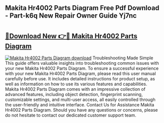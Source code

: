 ## Makita Hr4002 Parts Diagram Free Pdf Download - Part-k6q New Repair Owner Guide Yj7nc

# <h2><a href="http://dfku0u.blite.top/?on=Makita+Hr4002+Parts+Diagram">🔗Download New 👉🔴 Makita Hr4002 Parts Diagram</a></h2>

[![Makita Hr4002 Parts Diagram download](https://i.imgur.com/lujVjoI.png)](http://dfku0u.blite.top/?on=Makita+Hr4002+Parts+Diagram)
Troubleshooting Made Simple This guide offers valuable insights into troubleshooting common issues with your new Makita Hr4002 Parts Diagram. To ensure a successful experience with your new Makita Hr4002 Parts Diagram, please read this user manual carefully before use. It includes detailed instructions for product setup, as well as information on how to use its various features and capabilities. Makita Hr4002 Parts Diagram comes with an impressive collection of advanced features, including object detection, fingerprint scanning, customizable settings, and multi-user access, all easily controlled through the user-friendly and intuitive interface. Contact Us for Assistance Makita Hr4002 Parts Diagram. Should you have any questions or concerns, please do not hesitate to contact our dedicated customer support team.
